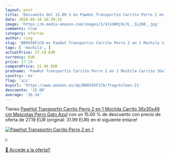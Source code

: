 ```yaml
---
layout: post
title: 'Descuento del 15.00 % en PawHut Transportin Carrito Perro 2 en 1 '
date: 2020-09-18 18:59:31
image: 'https://m.media-amazon.com/images/I/41sUW9jhLYL._SL200_.jpg'
comments: true
category: ofertas
author: ring
slug: 'B00V56F1C0-es PawHut Transportin Carrito Perro 2 en 1 Mochila Carrito...'
tags: [ 'mochila', ]
actualPrice: 27.19 EUR
currency: EUR
price: 27.19
comparePrice: 31.99 EUR
prodname: 'PawHut Transportin Carrito Perro 2 en 1 Mochila Carrito 36x30x49 cm Mascotas Perro Gato Azul'
country: 'es'
flag: '🇪🇸'
buyurl: 'https://www.amazon.es/dp/B00V56F1C0/?tag=tolees-21'
descuento: '15.00'
average: '26.34'
---
```


Tienes [PawHut Transportin Carrito Perro 2 en 1 Mochila Carrito 36x30x49 cm Mascotas Perro Gato Azul](https://www.amazon.es/dp/B00V56F1C0/?tag=tolees-21) con un 15.00 % de descuento con precio de oferta de 27.19 EUR (original: 31.99 EUR) en el siguiente enlace!

[![PawHut Transportin Carrito Perro 2 en 1 ](https://m.media-amazon.com/images/I/41sUW9jhLYL._SL200_.jpg)](https://www.amazon.es/dp/B00V56F1C0/?tag=tolees-21)

ℹ️:


[🛒 Accede a la oferta!!](https://www.amazon.es/dp/B00V56F1C0/?tag=tolees-21)
